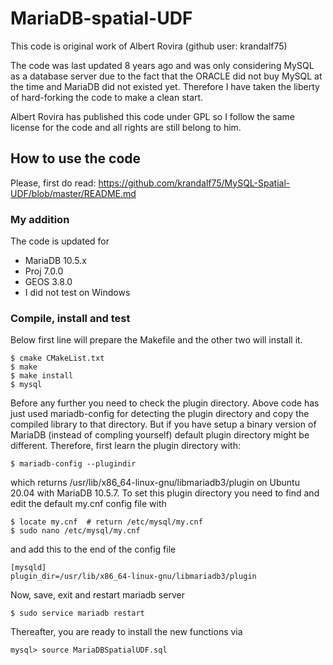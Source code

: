 # MariaDB-spatial-UDF

This code is original work of Albert Rovira (github user: krandalf75) 


The code was last updated 8 years ago and was only considering MySQL as a database server due to the fact that the ORACLE did not buy MySQL at the time and MariaDB did not existed yet. Therefore I have taken the liberty of hard-forking the code to make a clean start. 

Albert Rovira has published this code under GPL so I follow the same license for the code and all rights are still belong to him. 

## How to use the code

Please, first do read: https://github.com/krandalf75/MySQL-Spatial-UDF/blob/master/README.md

### My addition
The code is updated for
- MariaDB 10.5.x
- Proj 7.0.0
- GEOS 3.8.0
- I did not test on Windows

### Compile, install and test
Below first line will prepare the Makefile and the other two will install it.  
```
$ cmake CMakeList.txt
$ make
$ make install
$ mysql
```

Before any further you need to check the plugin directory. Above code has just used mariadb-config for detecting the plugin directory and copy the compiled library to that directory. But if you have setup a binary version of MariaDB (instead of compling yourself) default plugin directory might be different. Therefore, first learn the plugin directory with:

```
$ mariadb-config --plugindir
```
which returns /usr/lib/x86_64-linux-gnu/libmariadb3/plugin on Ubuntu 20.04 with MariaDB 10.5.7. To set this plugin directory you need to find and edit the default my.cnf config file with

```
$ locate my.cnf  # return /etc/mysql/my.cnf
$ sudo nano /etc/mysql/my.cnf
```

and add this to the end of the config file

```
[mysqld]
plugin_dir=/usr/lib/x86_64-linux-gnu/libmariadb3/plugin
```

Now, save, exit and restart mariadb server

```
$ sudo service mariadb restart
```

Thereafter, you are ready to install the new functions via

```
mysql> source MariaDBSpatialUDF.sql
```


